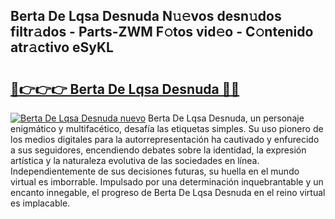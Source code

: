 ## Berta De Lqsa Desnuda N𝚞𝚎vos desn𝚞dos filtr𝚊dos - Parts-ZWM F𝚘tos vid𝚎o - C𝚘ntenido atr𝚊ctivo eSyKL

# <h2><a href="http://mb3w8p.tromn.icu/?c=Berta+De+Lqsa+Desnuda">🔗👉👉👉 Berta De Lqsa Desnuda 🔗🔗</a></h2>

[![Berta De Lqsa Desnuda nuevo](https://i.imgur.com/pEAQMta.gif)](http://mb3w8p.tromn.icu/?c=Berta+De+Lqsa+Desnuda)
Berta De Lqsa Desnuda, un personaje enigmático y multifacético, desafía las etiquetas simples. Su uso pionero de los medios digitales para la autorrepresentación ha cautivado y enfurecido a sus seguidores, encendiendo debates sobre la identidad, la expresión artística y la naturaleza evolutiva de las sociedades en línea. Independientemente de sus decisiones futuras, su huella en el mundo virtual es imborrable. Impulsado por una determinación inquebrantable y un encanto innegable, el progreso de Berta De Lqsa Desnuda en el reino virtual es implacable.
